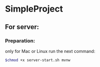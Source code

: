 # SimpleProject

## For server:
### Preparation:
only for Mac or Linux run the next command:
```bash
$chmod +x server-start.sh mvnw
```